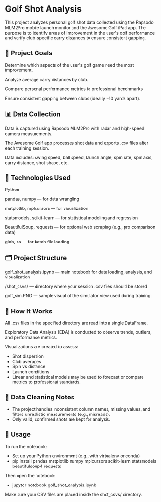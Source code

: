 # Golf Shot Analysis

This project analyzes personal golf shot data collected using the Rapsodo MLM2Pro mobile launch monitor and the Awesome Golf iPad app. The purpose is to identify areas of improvement in the user's golf performance and verify club-specific carry distances to ensure consistent gapping.

## 📌 Project Goals

Determine which aspects of the user's golf game need the most improvement.

Analyze average carry distances by club.

Compare personal performance metrics to professional benchmarks.

Ensure consistent gapping between clubs (ideally ~10 yards apart).

## 📊 Data Collection

Data is captured using Rapsodo MLM2Pro with radar and high-speed camera measurements.

The Awesome Golf app processes shot data and exports .csv files after each training session.

Data includes: swing speed, ball speed, launch angle, spin rate, spin axis, carry distance, shot shape, etc.

## 🧰 Technologies Used

Python

pandas, numpy — for data wrangling

matplotlib, mplcursors — for visualization

statsmodels, scikit-learn — for statistical modeling and regression

BeautifulSoup, requests — for optional web scraping (e.g., pro comparison data)

glob, os — for batch file loading

## 🗂️ Project Structure

golf_shot_analysis.ipynb — main notebook for data loading, analysis, and visualization

/shot_csvs/ — directory where your session .csv files should be stored

golf_sim.PNG — sample visual of the simulator view used during training

## 🧪 How It Works

All .csv files in the specified directory are read into a single DataFrame.

Exploratory Data Analysis (EDA) is conducted to observe trends, outliers, and performance metrics.

Visualizations are created to assess:

- Shot dispersion
- Club averages
- Spin vs distance
- Launch conditions
- Linear and statistical models may be used to forecast or compare metrics to professional standards.

## 🧼 Data Cleaning Notes
- The project handles inconsistent column names, missing values, and filters unrealistic measurements (e.g., misreads).
- Only valid, confirmed shots are kept for analysis.

## 📁 Usage

To run the notebook:

- Set up your Python environment (e.g., with virtualenv or conda)
- pip install pandas matplotlib numpy mplcursors scikit-learn statsmodels beautifulsoup4 requests

Then open the notebook:

- jupyter notebook golf_shot_analysis.ipynb

Make sure your CSV files are placed inside the shot_csvs/ directory.

